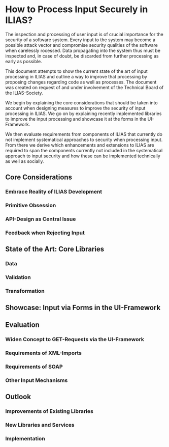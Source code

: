 # How to Process Input Securely in ILIAS?

The inspection and processing of user input is of crucial importance for the
security of a software system. Every input to the system may become a possible
attack vector and compromise security qualities of the software when carelessly
rocessed. Data propagating into the system thus must be inspected and, in case
of doubt, be discarded from further processing as early as possible.

This document attempts to show the current state of the art of input processing
in ILIAS and outline a way to improve that processing by proposing changes
regarding code as well as processes. The document was created on request of
and under involvement of the Technical Board of the ILIAS-Society.

We begin by explaining the core considerations that should be taken into account
when designing measures to improve the security of input processing in ILIAS.
We go on by explaining recently implemented libraries to improve the input
processing and showcase it at the forms in the UI-Framework.

We then evaluate requirements from components of ILIAS that currently do not
implement systematical approaches to security when processing input. From there
we derive which enhancements and extensions to ILIAS are required to span the
components currently not included in the systematical approach to input security
and how these can be implemented technically as well as socially.

## Core Considerations

### Embrace Reality of ILIAS Development

### Primitive Obsession

### API-Design as Central Issue

### Feedback when Rejecting Input

## State of the Art: Core Libraries

### Data

### Validation

### Transformation

## Showcase: Input via Forms in the UI-Framework

## Evaluation

### Widen Concept to GET-Requests via the UI-Framework

### Requirements of XML-Imports

### Requirements of SOAP

### Other Input Mechanisms

## Outlook

### Improvements of Existing Libraries

### New Libraries and Services

### Implementation

